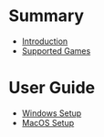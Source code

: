 # Summary
- [Introduction](./introduction.md)
- [Supported Games](./supported-games.md)

# User Guide
- [Windows Setup](./windows-setup.md)
- [MacOS Setup](./macos-setup.md)
